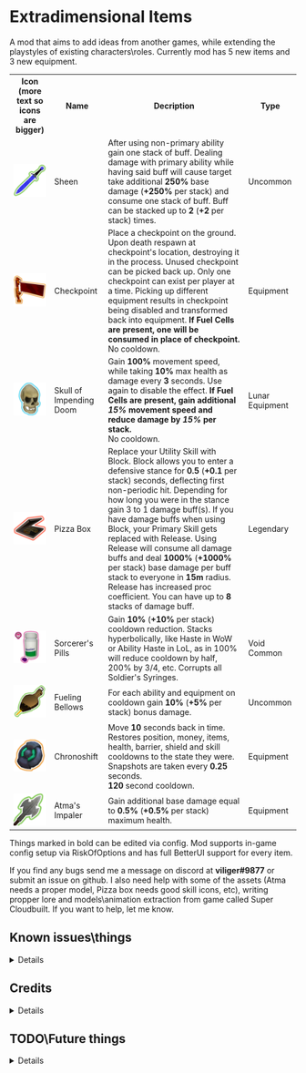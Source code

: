 # Extradimensional Items
A mod that aims to add ideas from another games, while extending the playstyles of existing characters\roles. Currently mod has 5 new items and 3 new equipment.

<table>
  <tr>
    <th>Icon (more text so icons are bigger)</th>
    <th>Name</th>
    <th>Decription</th>
    <th>Type</th>
  </tr>
  <tr>
    <td><img src="https://raw.githubusercontent.com/viliger2/ExtradimensionaItems/master/Thunderstore/texSheenIcon.png" alt="Sheen"></td>
    <td>Sheen</td>
    <td>After using non-primary ability gain one stack of buff. Dealing damage with primary ability while having said buff will cause target take additional <b>250%</b> base damage (<b>+250%</b> per stack) and consume one stack of buff. Buff can be stacked up to <b>2</b> (<b>+2</b> per stack) times.</td>
    <td>Uncommon</td>
  </tr>
  <tr>
    <td><img src="https://raw.githubusercontent.com/viliger2/ExtradimensionaItems/master/Thunderstore/texRespawnFlagIcon.png" alt="Checkpoint"></td>
    <td>Checkpoint</td>
    <td>Place a checkpoint on the ground. Upon death respawn at checkpoint's location, destroying it in the process. Unused checkpoint can be picked back up. Only one checkpoint can exist per player at a time. Picking up different equipment results in checkpoint being disabled and transformed back into equipment. <b>If Fuel Cells are present, one will be consumed in place of checkpoint.</b><br>No cooldown.</td>
    <td>Equipment</td>
  </tr>
  <tr>
    <td><img src="https://raw.githubusercontent.com/viliger2/ExtradimensionaItems/master/Thunderstore/texSkullOfDoomIcon.png" alt="Skull of Impending Doom"></td>
    <td>Skull of Impending Doom</td>
    <td>Gain <b>100%</b> movement speed, while taking <b>10%</b> max health as damage every <b>3</b> seconds. Use again to disable the effect. <b>If Fuel Cells are present, gain additional <i>15%</i> movement speed and reduce damage by <i>15%</i> per stack.</b><br> No cooldown.</td>
    <td>Lunar Equipment</td>
  </tr>  
  <tr>
    <td><img src="https://raw.githubusercontent.com/viliger2/ExtradimensionaItems/master/Thunderstore/texRoyalGuardItemIconGood.png" alt="Pizza Box"></td>
    <td>Pizza Box</td>
    <td>Replace your Utility Skill with Block. Block allows you to enter a defensive stance for <b>0.5</b> (<b>+0.1</b> per stack) seconds, deflecting first non-periodic hit. Depending for how long you were in the stance gain 3 to 1 damage buff(s). If you have damage buffs when using Block, your Primary Skill gets replaced with Release. Using Release will consume all damage buffs and deal <b>1000%</b> (<b>+1000%</b> per stack) base damage per buff stack to everyone in <b>15m</b> radius. Release has increased proc coefficient. You can have up to <b>8</b> stacks of damage buff.</td>
    <td>Legendary</td>
  </tr>  
  <tr>
    <td><img src="https://raw.githubusercontent.com/viliger2/ExtradimensionaItems/master/Thunderstore/texCooldownReductionIcon.png" alt="Sorcerer's Pills"></td>
    <td>Sorcerer's Pills</td>
    <td>Gain <b>10%</b> (<b>+10%</b> per stack) cooldown reduction. Stacks hyperbolically, like Haste in WoW or Ability Haste in LoL, as in 100% will reduce cooldown by half, 200% by 3/4, etc. Corrupts all Soldier's Syringes.</td>
    <td>Void Common</td>
  </tr>  
  <tr>
    <td><img src="https://raw.githubusercontent.com/viliger2/ExtradimensionaItems/master/Thunderstore/texDamageOnCooldownIcon.png" alt="Fueling Bellows"></td>
    <td>Fueling Bellows</td>
    <td>For each ability and equipment on cooldown gain <b>10%</b> (<b>+5%</b> per stack) bonus damage.</td>
    <td>Uncommon</td>
  </tr>    
  <tr>
    <td><img src="https://raw.githubusercontent.com/viliger2/ExtradimensionaItems/master/Thunderstore/texChronoshiftIcon.png" alt="Chronoshift"></td>
    <td>Chronoshift</td>
    <td>Move <b>10</b> seconds back in time. Restores position, money, items, health, barrier, shield and skill cooldowns to the state they were. Snapshots are taken every <b>0.25</b> seconds.<br> <b>120</b> second cooldown.</td> 
    <td>Equipment</td>
  </tr>  
  <tr>
    <td><img src="https://raw.githubusercontent.com/viliger2/ExtradimensionaItems/master/Thunderstore/texAtmaIcon.png" alt="Atma's Impaler"></td>
    <td>Atma's Impaler</td>
    <td>Gain additional base damage equal to <b>0.5%</b> (<b>+0.5%</b> per stack) maximum health.</td>
    <td>Equipment</td>
  </tr>   
</table>

Things marked in bold can be edited via config. Mod supports in-game config setup via RiskOfOptions and has full BetterUI support for every item.

If you find any bugs send me a message on discord at **viliger#9877** or submit an issue on github. I also need help with some of the assets (Atma needs a proper model, Pizza box needs good skill icons, etc), writing propper lore and models\animation extraction from game called Super Cloudbuilt. If you want to help, let me know.

## Known issues\things
<details>

  * Some effects and sounds might not work on third client (as in not server and not client that sound comes from), but as far as functionality everything should be working. 
  * Respawn Flag:
    * If MUL-T picks flag as first item, places it and then picks up item without using Retool flag convers back into the item, like if anothe equipment was picked up. It can be resolved by using Retool once with any equipment, at the start MUL-T has one equipment slot, until MUL-T uses Retool at least once with any equipment.
  * Chronoshift:
    * Oddly-shaped Opal doesn't reset.
    * Doesn't reset states, MUL-T won't swap back, Void Fiend won't get his energy\state, Railgunner will be scoped if she was scoped or still be overheated, etc.
    * Capitan does get his beacons back but he is hard capped to two beacons at the time in vanilla. Maybe with other mods it works I dunno.
    * Probably completely breaks custom characters that rely on buffs for states.
  * Sorcerer's Pills:
    * Cooldown reduction from Alien Head is applied after Sorcerer's Pills. For example, Commando's special has base cooldown of 9 seconds, 10 pills will bring it down to 4.5 and additional Alien Head will bring it down to 3.375. This is R2API behavior, not much I can do without not using it and even then, I think it is fine as it is.

</details>

## Credits
<details>

  * Models come from https://thebasemesh.com/ unless stated otherwise.
  * Pizza Box - model comes from https://sketchfab.com/3d-models/pizza-box-7c982c66dade4967961f13e1fea6c07a, sound effects come from DMC4 and DMC5, property of Capcom, effects come from World of Warcraft, property of Blizzard
  * Checkpoint - model, sounds and textures come from Super Cloudbuilt, property of Coilworks
  * Chronoshift - cut out from Ekko model from League of Legends, property of Riot Games
  * Skull of Doom - model from Tales of Monkey Island, property of Telltale Games, sounds come from World of Warcraft, property of Blizzard
</details>

## TODO\Future things
<details>

  * Implement item displays for modded characters.
  * Fix logbook item displays. Only Chronoshift currently has "display", as in it follows what I put in the code, but it needs a lot of fixing to look good.
  * Majority of items lack lore, you are free to submit a pull request or message me directly if you want to write it.
  * New model and icon for Atma, it looks terrible
  * Propper skill icons for Pizza Box
  * Code rewrite to Chronoshift at the very least, it is very janky at the moment
  * Quest system, where you pick quests in the lobby, for a price of course (0.6.0)
  * New Survivor (0.7.0)
  * New Stage (0.8.0)

</details>